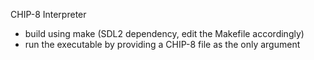 CHIP-8 Interpreter
- build using make (SDL2 dependency, edit the Makefile accordingly)
- run the executable by providing a CHIP-8 file as the only argument

